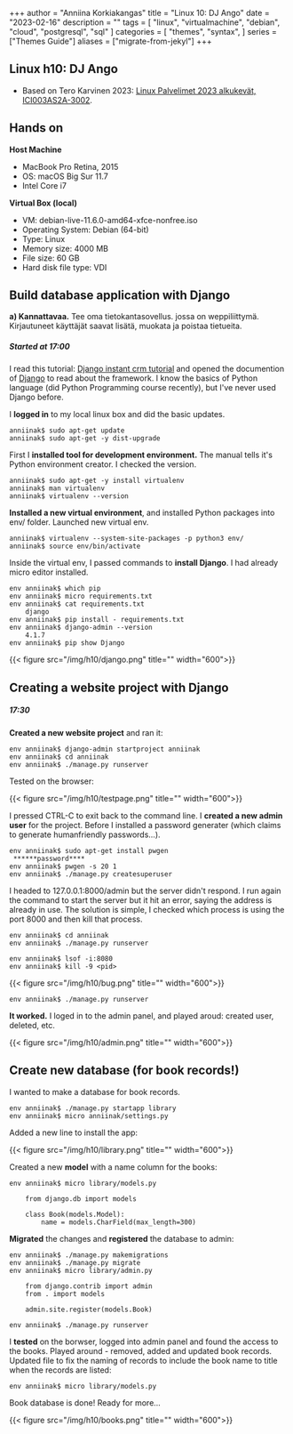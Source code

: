 +++
author = "Anniina Korkiakangas"
title = "Linux 10: DJ Ango"
date = "2023-02-16"
description = ""
tags = [
    "linux",
    "virtualmachine",
    "debian",
    "cloud",
    "postgresql",
    "sql"
]
categories = [
    "themes",
    "syntax",
]
series = ["Themes Guide"]
aliases = ["migrate-from-jekyl"]
+++

## **Linux h10: DJ Ango**
- Based on Tero Karvinen 2023: [Linux Palvelimet 2023 alkukevät, ICI003AS2A-3002](https://terokarvinen.com/2023/linux-palvelimet-2023-alkukevat/).

## **Hands on**

**Host Machine**
- MacBook Pro Retina, 2015
- OS: macOS Big Sur 11.7
- Intel Core i7

**Virtual Box (local)**
- VM: debian-live-11.6.0-amd64-xfce-nonfree.iso
- Operating System: Debian (64-bit)
- Type: Linux
- Memory size: 4000 MB
- File size: 60 GB
- Hard disk file type: VDI

## **Build database application with Django**

**a) Kannattavaa.** Tee oma tietokantasovellus. jossa on weppiliittymä. Kirjautuneet käyttäjät saavat lisätä, muokata ja poistaa tietueita. 

##### **Started at 17:00**

I read this tutorial: [Django instant crm tutorial](https://terokarvinen.com/2022/django-instant-crm-tutorial/) and opened the documention of [Django](https://docs.djangoproject.com/en/4.1/) to read about the framework. I know the basics of Python language (did Python Programming course recently), but I've never used Django before. 

I **logged in** to my local linux box and did the basic updates. 

    anniinak$ sudo apt-get update
    anniinak$ sudo apt-get -y dist-upgrade

First I **installed tool for development environment.** The manual tells it's Python environment creator. I checked the version. 

    anniinak$ sudo apt-get -y install virtualenv
    anniinak$ man virtualenv
    anniinak$ virtualenv --version

**Installed a new virtual environment**, and installed Python packages into env/ folder. Launched new virtual env.

    anniinak$ virtualenv --system-site-packages -p python3 env/
    anniinak$ source env/bin/activate

Inside the virtual env, I passed commands to **install Django**. I had already micro editor installed.  

    env anniinak$ which pip
    env anniinak$ micro requirements.txt 
    env anniinak$ cat requirements.txt
        django
    env anniinak$ pip install - requirements.txt
    env anniinak$ django-admin --version
        4.1.7
    env anniinak$ pip show Django

{{< figure src="/img/h10/django.png" title="" width="600">}}

## **Creating a website project with Django**
##### 17:30

**Created a new website project** and ran it: 

    env anniinak$ django-admin startproject anniinak
    env anniinak$ cd anniinak
    env anniinak$ ./manage.py runserver

Tested on the browser:

{{< figure src="/img/h10/testpage.png" title="" width="600">}}

I pressed CTRL-C to exit back to the command line. 
I **created a new admin user** for the project. Before I installed a password generater (which claims to generate humanfriendly passwords...). 

    env anniinak$ sudo apt-get install pwgen
     ******password****
    env anniinak$ pwgen -s 20 1
    env anniinak$ ./manage.py createsuperuser

I headed to 127.0.0.1:8000/admin but the server didn't respond. I run again the command to start the server but it hit an error, saying the address is already in use. The solution is simple, I checked which process is using the port 8000 and then kill that process.

    env anniinak$ cd anniinak
    env anniinak$ ./manage.py runserver

    env anniinak$ lsof -i:8080
    env anniinak$ kill -9 <pid>

{{< figure src="/img/h10/bug.png" title="" width="600">}}

    env anniinak$ ./manage.py runserver

**It worked.** I loged in to the admin panel, and played aroud: created user, deleted, etc. 

{{< figure src="/img/h10/admin.png" title="" width="600">}}

## **Create new database (for book records!)**

I wanted to make a database for book records. 

    env anniinak$ ./manage.py startapp library
    env anniinak$ micro anniinak/settings.py
    
Added a new line to install the app:

{{< figure src="/img/h10/library.png" title="" width="600">}}

Created a new **model** with a name column for the books: 

    env anniinak$ micro library/models.py

        from django.db import models

        class Book(models.Model):
            name = models.CharField(max_length=300)


**Migrated** the changes and **registered** the database to admin: 

    env anniinak$ ./manage.py makemigrations
    env anniinak$ ./manage.py migrate
    env anniinak$ micro library/admin.py

        from django.contrib import admin
        from . import models

        admin.site.register(models.Book)

    env anniinak$ ./manage.py runserver

I **tested** on the borwser, logged into admin panel and found the access to the books. Played around - removed, added and updated book records. Updated file to fix the naming of records to include the book name to title when the records are listed:

    env anniinak$ micro library/models.py

Book database is done! Ready for more... 

{{< figure src="/img/h10/books.png" title="" width="600">}}



